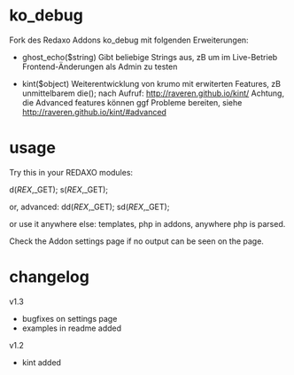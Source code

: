 ko_debug
========

Fork des Redaxo Addons ko_debug mit folgenden Erweiterungen:

- ghost_echo($string) 
Gibt beliebige Strings aus, zB um im Live-Betrieb Frontend-Änderungen als Admin zu testen

- kint($object)
Weiterentwicklung von krumo mit erwiterten Features, zB unmittelbarem die(); nach Aufruf: 
http://raveren.github.io/kint/
Achtung, die Advanced features können ggf Probleme bereiten, siehe http://raveren.github.io/kint/#advanced

usage
=====

Try this in your REDAXO modules:

d($REX,$_GET);
s($REX,$_GET);

or, advanced:
dd($REX,$_GET);
sd($REX,$_GET);

or use it anywhere else: templates, php in addons, anywhere php is parsed.

Check the Addon settings page if no output can be seen on the page.


changelog
=========

v1.3
- bugfixes on settings page
- examples in readme added

v1.2
- kint added
